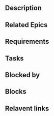 
## Description
## Related Epics
## Requirements

## Tasks 

## Blocked by 

## Blocks

## Relavent links
